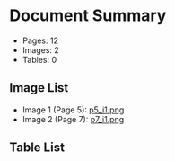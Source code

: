 # Document Summary

- Pages: 12
- Images: 2
- Tables: 0

## Image List

- Image 1 (Page 5): [p5_i1.png](pdf_images/p5_i1.png)
- Image 2 (Page 7): [p7_i1.png](pdf_images/p7_i1.png)

## Table List

